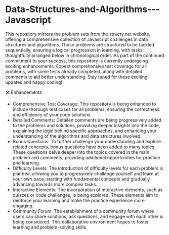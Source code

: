 # Data-Structures-and-Algorithms---Javascript
This repository mirrors the problem sets from the structy.net website, offering a comprehensive collection of Javascript challenges in data structures and algorithms.
These problems are structured to be tackled sequentially, ensuring a logical progression in learning, with tasks thoughtfully arranged below in chronological order. As part of the continued commitment to your success, this repository is currently undergoing exciting enhancements. Expect comprehensive test coverage for all problems, with some tests already completed, along with detailed comments to aid better understanding. Stay tuned for these exciting updates and happy coding! 

🛠️ Enhancements
- Comprehensive Test Coverage: This repository is being enhanced to include thorough test cases for all problems, ensuring the correctness and efficiency of your code solutions.
- Detailed Comments: Detailed comments are being progressively added to the problems and solutions, providing deeper insights into the code, explaining the logic behind specific approaches, and enhancing your understanding of the algorithms and data structures involved.
- Bonus Questions: To further challenge your understanding and explore related concepts, bonus questions have been added to many topics. These questions delve deeper into the topics covered in the main problem and comments, providing additional opportunities for practice and learning.
- Difficulty Levels: The introduction of difficulty levels for each problem is planned, allowing you to progressively challenge yourself and learn at your own pace, starting with fundamental concepts and gradually advancing towards more complex tasks.
- Interactive Elements: The incorporation of interactive elements, such as quizzes or code challenges, is being explored. These elements aim to reinforce your learning and make the practice experience more engaging.
- Community Forum: The establishment of a community forum where users can share solutions, ask questions, and engage with each other is being considered. This collaborative environment hopes to foster learning and problem-solving skills.

